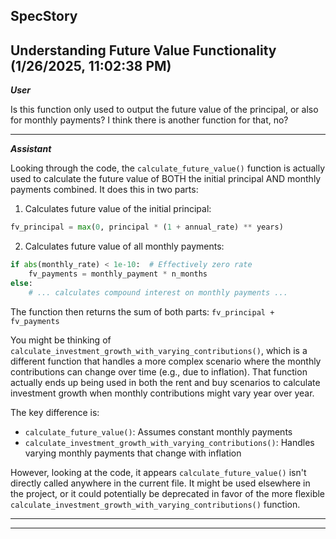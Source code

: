 ## SpecStory

## Understanding Future Value Functionality (1/26/2025, 11:02:38 PM)

_**User**_

Is this function only used to output the future value of the principal, or also for monthly payments? I think there is another function for that, no?

---

_**Assistant**_

Looking through the code, the `calculate_future_value()` function is actually used to calculate the future value of BOTH the initial principal AND monthly payments combined. It does this in two parts:

1. Calculates future value of the initial principal:
```python
fv_principal = max(0, principal * (1 + annual_rate) ** years)
```

2. Calculates future value of all monthly payments:
```python
if abs(monthly_rate) < 1e-10:  # Effectively zero rate
    fv_payments = monthly_payment * n_months
else:
    # ... calculates compound interest on monthly payments ...
```

The function then returns the sum of both parts: `fv_principal + fv_payments`

You might be thinking of `calculate_investment_growth_with_varying_contributions()`, which is a different function that handles a more complex scenario where the monthly contributions can change over time (e.g., due to inflation). That function actually ends up being used in both the rent and buy scenarios to calculate investment growth when monthly contributions might vary year over year.

The key difference is:
- `calculate_future_value()`: Assumes constant monthly payments
- `calculate_investment_growth_with_varying_contributions()`: Handles varying monthly payments that change with inflation

However, looking at the code, it appears `calculate_future_value()` isn't directly called anywhere in the current file. It might be used elsewhere in the project, or it could potentially be deprecated in favor of the more flexible `calculate_investment_growth_with_varying_contributions()` function.

---



---

